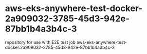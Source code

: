 # aws-eks-anywhere-test-docker-2a909032-3785-45d3-942e-87bb1b4a3b4c-3
repository for use with E2E test job aws-eks-anywhere-test-docker:2a909032-3785-45d3-942e-87bb1b4a3b4c-3
